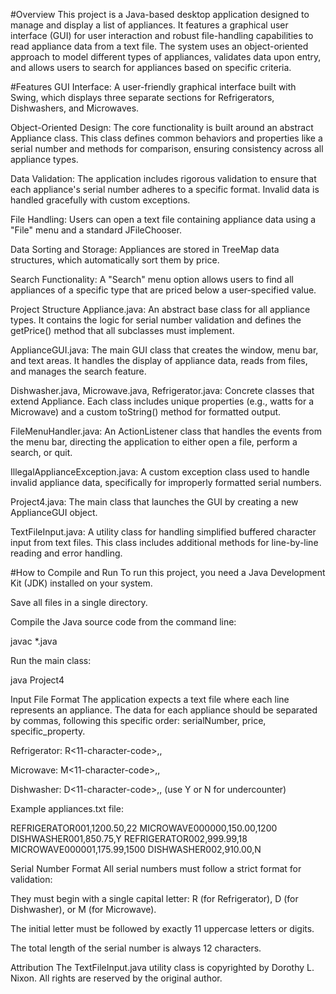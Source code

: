 #Overview
This project is a Java-based desktop application designed to manage and display a list of appliances. It features a graphical user interface (GUI) for user interaction and robust file-handling capabilities to read appliance data from a text file. The system uses an object-oriented approach to model different types of appliances, validates data upon entry, and allows users to search for appliances based on specific criteria.

#Features
GUI Interface: A user-friendly graphical interface built with Swing, which displays three separate sections for Refrigerators, Dishwashers, and Microwaves.

Object-Oriented Design: The core functionality is built around an abstract Appliance class. This class defines common behaviors and properties like a serial number and methods for comparison, ensuring consistency across all appliance types.

Data Validation: The application includes rigorous validation to ensure that each appliance's serial number adheres to a specific format. Invalid data is handled gracefully with custom exceptions.

File Handling: Users can open a text file containing appliance data using a "File" menu and a standard JFileChooser.

Data Sorting and Storage: Appliances are stored in TreeMap data structures, which automatically sort them by price.

Search Functionality: A "Search" menu option allows users to find all appliances of a specific type that are priced below a user-specified value.

Project Structure
Appliance.java: An abstract base class for all appliance types. It contains the logic for serial number validation and defines the getPrice() method that all subclasses must implement.

ApplianceGUI.java: The main GUI class that creates the window, menu bar, and text areas. It handles the display of appliance data, reads from files, and manages the search feature.

Dishwasher.java, Microwave.java, Refrigerator.java: Concrete classes that extend Appliance. Each class includes unique properties (e.g., watts for a Microwave) and a custom toString() method for formatted output.

FileMenuHandler.java: An ActionListener class that handles the events from the menu bar, directing the application to either open a file, perform a search, or quit.

IllegalApplianceException.java: A custom exception class used to handle invalid appliance data, specifically for improperly formatted serial numbers.

Project4.java: The main class that launches the GUI by creating a new ApplianceGUI object.

TextFileInput.java: A utility class for handling simplified buffered character input from text files. This class includes additional methods for line-by-line reading and error handling.

#How to Compile and Run
To run this project, you need a Java Development Kit (JDK) installed on your system.

Save all files in a single directory.

Compile the Java source code from the command line:

javac *.java

Run the main class:

java Project4

Input File Format
The application expects a text file where each line represents an appliance. The data for each appliance should be separated by commas, following this specific order: serialNumber, price, specific_property.

Refrigerator: R<11-character-code>,<price>,<cubic-feet>

Microwave: M<11-character-code>,<price>,<watts>

Dishwasher: D<11-character-code>,<price>,<undercounter-boolean> (use Y or N for undercounter)

Example appliances.txt file:

REFRIGERATOR001,1200.50,22
MICROWAVE000000,150.00,1200
DISHWASHER001,850.75,Y
REFRIGERATOR002,999.99,18
MICROWAVE000001,175.99,1500
DISHWASHER002,910.00,N

Serial Number Format
All serial numbers must follow a strict format for validation:

They must begin with a single capital letter: R (for Refrigerator), D (for Dishwasher), or M (for Microwave).

The initial letter must be followed by exactly 11 uppercase letters or digits.

The total length of the serial number is always 12 characters.

Attribution
The TextFileInput.java utility class is copyrighted by Dorothy L. Nixon. All rights are reserved by the original author.
